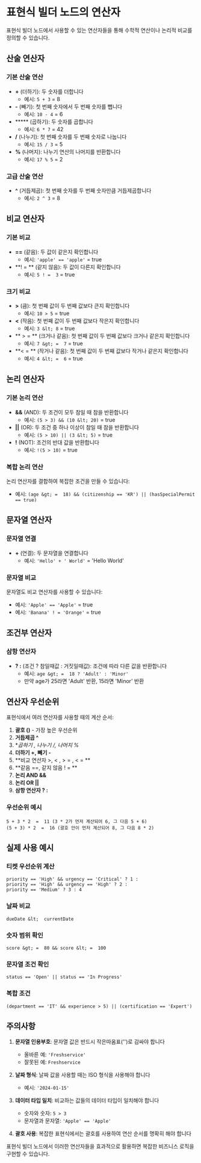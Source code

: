 # 표현식 빌더 노드의 연산자

표현식 빌더 노드에서 사용할 수 있는 연산자들을 통해 수학적 연산이나 논리적 비교를 정의할 수 있습니다.

## 산술 연산자

### 기본 산술 연산
- **+** (더하기): 두 숫자를 더합니다
  - 예시: `5 + 3` =  8
- **-** (빼기): 첫 번째 숫자에서 두 번째 숫자를 뺍니다
  - 예시: `10 - 4` =  6
- ***** (곱하기): 두 숫자를 곱합니다
  - 예시: `6 * 7` =  42
- **/** (나누기): 첫 번째 숫자를 두 번째 숫자로 나눕니다
  - 예시: `15 / 3` =  5
- **%** (나머지): 나누기 연산의 나머지를 반환합니다
  - 예시: `17 % 5` =  2

### 고급 산술 연산
- **^** (거듭제곱): 첫 번째 숫자를 두 번째 숫자만큼 거듭제곱합니다
  - 예시: `2 ^ 3` =  8

## 비교 연산자

### 기본 비교
- **==** (같음): 두 값이 같은지 확인합니다
  - 예시: `'apple' == 'apple'` =  true
- **! = ** (같지 않음): 두 값이 다른지 확인합니다
  - 예시: `5 ! =  3` =  true

### 크기 비교
- **&gt;** (큼): 첫 번째 값이 두 번째 값보다 큰지 확인합니다
  - 예시: `10 > 5` =  true
- **&lt;** (작음): 첫 번째 값이 두 번째 값보다 작은지 확인합니다
  - 예시: `3 &lt; 8` =  true
- ** &gt; = ** (크거나 같음): 첫 번째 값이 두 번째 값보다 크거나 같은지 확인합니다
  - 예시: `7 &gt; =  7` =  true
- **&lt; = ** (작거나 같음): 첫 번째 값이 두 번째 값보다 작거나 같은지 확인합니다
  - 예시: `4 &lt; =  6` =  true

## 논리 연산자

### 기본 논리 연산
- **&&** (AND): 두 조건이 모두 참일 때 참을 반환합니다
  - 예시: `(5 > 3) && (10 &lt; 20)` =  true
- **||** (OR): 두 조건 중 하나 이상이 참일 때 참을 반환합니다
  - 예시: `(5 > 10) || (3 &lt; 5)` =  true
- **!** (NOT): 조건의 반대 값을 반환합니다
  - 예시: `!(5 > 10)` =  true

### 복합 논리 연산
논리 연산자를 결합하여 복잡한 조건을 만들 수 있습니다:
- 예시: `(age &gt; =  18) && (citizenship == 'KR') || (hasSpecialPermit == true)`

## 문자열 연산자

### 문자열 연결
- **+** (연결): 두 문자열을 연결합니다
  - 예시: `'Hello' + ' World'` = 'Hello World'

### 문자열 비교
문자열도 비교 연산자를 사용할 수 있습니다:
- 예시: `'Apple' == 'Apple'` =  true
- 예시: `'Banana' ! = 'Orange'` =  true

## 조건부 연산자

### 삼항 연산자
- **? :** (조건 ? 참일때값 : 거짓일때값): 조건에 따라 다른 값을 반환합니다
  - 예시: `age &gt; =  18 ? 'Adult' : 'Minor'`
  - 만약 age가 25라면 'Adult' 반환, 15라면 'Minor' 반환

## 연산자 우선순위

표현식에서 여러 연산자를 사용할 때의 계산 순서:

1. **괄호 ()** - 가장 높은 우선순위
2. **거듭제곱 ^**
3. **곱하기 *, 나누기 /, 나머지 %**
4. **더하기 +, 빼기 -**
5. **비교 연산자 >, &lt; , &gt; = , &lt; = **
6. **같음 ==, 같지 않음 ! = **
7. **논리 AND &&**
8. **논리 OR ||**
9. **삼항 연산자 ? :**

### 우선순위 예시
```
5 + 3 * 2  =  11 (3 * 2가 먼저 계산되어 6, 그 다음 5 + 6)
(5 + 3) * 2  =  16 (괄호 안이 먼저 계산되어 8, 그 다음 8 * 2)
```

## 실제 사용 예시

### 티켓 우선순위 계산
```
priority == 'High' && urgency == 'Critical' ? 1 : 
priority == 'High' && urgency == 'High' ? 2 : 
priority == 'Medium' ? 3 : 4
```

### 날짜 비교
```
dueDate &lt;  currentDate
```

### 숫자 범위 확인
```
score &gt; =  80 && score &lt; =  100
```

### 문자열 조건 확인
```
status == 'Open' || status == 'In Progress'
```

### 복합 조건
```
(department == 'IT' && experience > 5) || (certification == 'Expert')
```

## 주의사항

1. **문자열 인용부호**: 문자열 값은 반드시 작은따옴표('')로 감싸야 합니다
   - 올바른 예: `'Freshservice'`
   - 잘못된 예: `Freshservice`

2. **날짜 형식**: 날짜 값을 사용할 때는 ISO 형식을 사용해야 합니다
   - 예시: `'2024-01-15'`

3. **데이터 타입 일치**: 비교하는 값들의 데이터 타입이 일치해야 합니다
   - 숫자와 숫자: `5 > 3`
   - 문자열과 문자열: `'Apple' == 'Apple'`

4. **괄호 사용**: 복잡한 표현식에서는 괄호를 사용하여 연산 순서를 명확히 해야 합니다

표현식 빌더 노드에서 이러한 연산자들을 효과적으로 활용하면 복잡한 비즈니스 로직을 구현할 수 있습니다.
